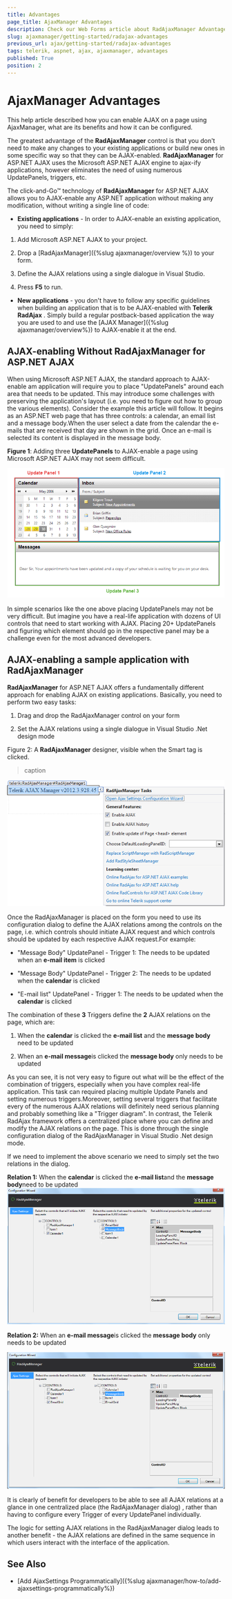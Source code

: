 ```yaml
---
title: Advantages
page_title: AjaxManager Advantages
description: Check our Web Forms article about RadAjaxManager Advantages.
slug: ajaxmanager/getting-started/radajax-advantages
previous_url: ajax/getting-started/radajax-advantages
tags: telerik, aspnet, ajax, ajaxmanager, advantages
published: True
position: 2
---
```


# AjaxManager Advantages



This help article described how you can enable AJAX on a page using AjaxManager, what are its benefits and how it can be configured.

The greatest advantage of the **RadAjaxManager** control is that you don't need to make any changes to your existing applications or build new ones in some specific way so that they can be AJAX-enabled. **RadAjaxManager** for ASP.NET AJAX uses the Microsoft ASP.NET AJAX engine to ajax-ify applications, however eliminates the need of using numerous UpdatePanels, triggers, etc.

The click-and-Go™ technology of **RadAjaxManager** for ASP.NET AJAX allows you to AJAX-enable any ASP.NET application without making any modification, without writing a single line of code:

* **Existing applications** - In order to AJAX-enable an existing application, you need to simply:

1. Add Microsoft ASP.NET AJAX to your project.

1. Drop a [RadAjaxManager]({%slug ajaxmanager/overview %}) to your form.

1. Define the AJAX relations using a single dialogue in Visual Studio.

1. Press **F5** to run.

* **New applications** - you don't have to follow any specific guidelines when building an application that is to be AJAX-enabled with **Telerik RadAjax** . Simply build a regular postback-based application the way you are used to and use the [AJAX Manager]({%slug ajaxmanager/overview%}) to AJAX-enable it at the end.



## AJAX-enabling Without RadAjaxManager for ASP.NET AJAX

When using Microsoft ASP.NET AJAX, the standard approach to AJAX-enable am application will require you to place "UpdatePanels" around each area that needs to be updated. This may introduce some challenges with preserving the application's layout (i.e. you need to figure out how to group the various elements). Consider the example this article will follow. It begins as an ASP.NET web page that has three controls: a calendar, an email list and a message body.When the user select a date from the calendar the e-mails that are received that day are shown in the grid. Once an e-mail is selected its content is displayed in the message body.

**Figure 1**: Adding three **UpdatePanels** to AJAX-enable a page using Microsoft ASP.NET AJAX may not seem difficult.

![UpdatePanels usage](images/Manager1_UpdatePanels.png)

In simple scenarios like the one above placing UpdatePanels may not be very difficult. But imagine you have a real-life application with dozens of UI controls that need to start working with AJAX. Placing 20+ UpdatePanels and figuring which element should go in the respective panel may be a challenge even for the most advanced developers.

## AJAX-enabling a sample application with RadAjaxManager

**RadAjaxManager** for ASP.NET AJAX offers a fundamentally different approach for enabling AJAX on existing applications. Basically, you need to perform two easy tasks:

1. Drag and drop the RadAjaxManager control on your form

1. Set the AJAX relations using a single dialogue in Visual Studio .Net design mode

Figure 2: A **RadAjaxManager** designer, visible when the Smart tag is clicked.
>caption 

![Ajax results](images/Manager1_Form.png)

Once the RadAjaxManager is placed on the form you need to use its configuration dialog to define the AJAX relations among the controls on the page, i.e. which controls should initiate AJAX request and which controls should be updated by each respective AJAX request.For example:

* "Message Body" UpdatePanel - Trigger 1: The needs to be updated when an **e-mail item** is clicked

* "Message Body" UpdatePanel - Trigger 2: The needs to be updated when the **calendar** is clicked

* "E-mail list" UpdatePanel - Trigger 1: The needs to be updated when the **calendar** is clicked



The combination of these **3** Triggers define the **2** AJAX relations on the page, which are:

1. When the **calendar** is clicked the **e-mail list** and the **message body** need to be updated

1. When an **e-mail message**is clicked the **message body** only needs to be updated



As you can see, it is not very easy to figure out what will be the effect of the combination of triggers, especially when you have complex real-life application. This task can required placing multiple Update Panels and setting numerous triggers.Moreover, setting several triggers that facilitate every of the numerous AJAX relations will definitely need serious planning and probably something like a "Trigger diagram". In contrast, the Telerik RadAjax framework offers a centralized place where you can define and modify the AJAX relations on the page. This is done through the single configuration dialog of the RadAjaxManager in Visual Studio .Net design mode.

If we need to implement the above scenario we need to simply set the two relations in the dialog.

**Relation 1:** When the **calendar** is clicked the **e-mail list**and the **message body**need to be updated![Build RadAjax Settings](images/Centralized_Management_of_AJAX_Relations_Pick1.jpg)

**Relation 2:** When an **e-mail message**is clicked the **message body** only needs to be updated

![Buld RadAjax Settings](images/Centralized_Management_of_AJAX_Relations_Pick2.png)

It is clearly of benefit for developers to be able to see all AJAX relations at a glance in one centralized place (the RadAjaxManager dialog) , rather than having to configure every Trigger of every UpdatePanel individually.

The logic for setting AJAX relations in the RadAjaxManager dialog leads to another benefit - the AJAX relations are defined in the same sequence in which users interact with the interface of the application.

## See Also

 * [Add AjaxSettings Programmatically]({%slug ajaxmanager/how-to/add-ajaxsettings-programmatically%})
